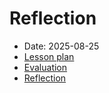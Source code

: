 # Reflection

- Date: 2025-08-25
- [Lesson plan](../lesson_plans/20250825/README.md)
- [Evaluation](../evaluations/20250825/README.md)
- [Reflection](../reflections/20250825/README.md)
